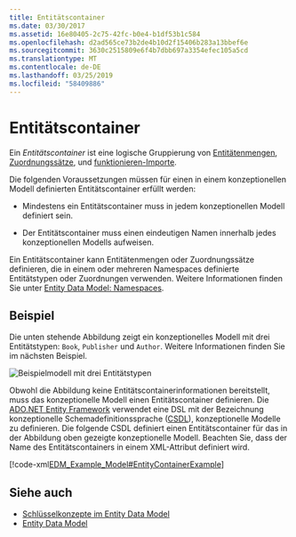 ```yaml
---
title: Entitätscontainer
ms.date: 03/30/2017
ms.assetid: 16e80405-2c75-42fc-b0e4-b1df53b1c584
ms.openlocfilehash: d2ad565ce73b2de4b10d2f15406b283a13bbef6e
ms.sourcegitcommit: 3630c2515809e6f4b7dbb697a3354efec105a5cd
ms.translationtype: MT
ms.contentlocale: de-DE
ms.lasthandoff: 03/25/2019
ms.locfileid: "58409886"
---
```

# <a name="entity-container"></a>Entitätscontainer
Ein *Entitätscontainer* ist eine logische Gruppierung von [Entitätenmengen](../../../../docs/framework/data/adonet/entity-set.md), [Zuordnungssätze](../../../../docs/framework/data/adonet/association-set.md), und [funktionieren-Importe](../../../../docs/framework/data/adonet/model-declared-function.md).  
  
 Die folgenden Voraussetzungen müssen für einen in einem konzeptionellen Modell definierten Entitätscontainer erfüllt werden:  
  
-   Mindestens ein Entitätscontainer muss in jedem konzeptionellen Modell definiert sein.  
  
-   Der Entitätscontainer muss einen eindeutigen Namen innerhalb jedes konzeptionellen Modells aufweisen.  
  
 Ein Entitätscontainer kann Entitätenmengen oder Zuordnungssätze definieren, die in einem oder mehreren Namespaces definierte Entitätstypen oder Zuordnungen verwenden. Weitere Informationen finden Sie unter [Entity Data Model: Namespaces](../../../../docs/framework/data/adonet/entity-data-model-namespaces.md).  
  
## <a name="example"></a>Beispiel  
 Die unten stehende Abbildung zeigt ein konzeptionelles Modell mit drei Entitätstypen: `Book`, `Publisher` und `Author`.  Weitere Informationen finden Sie im nächsten Beispiel.  
  
 ![Beispielmodell mit drei Entitätstypen](./media/entity-container/example-model-three-entity-types.gif)  
  
 Obwohl die Abbildung keine Entitätscontainerinformationen bereitstellt, muss das konzeptionelle Modell einen Entitätscontainer definieren. Die [ADO.NET Entity Framework](../../../../docs/framework/data/adonet/ef/index.md) verwendet eine DSL mit der Bezeichnung konzeptionelle Schemadefinitionssprache ([CSDL](../../../../docs/framework/data/adonet/ef/language-reference/csdl-specification.md)), konzeptionelle Modelle zu definieren. Die folgende CSDL definiert einen Entitätscontainer für das in der Abbildung oben gezeigte konzeptionelle Modell. Beachten Sie, dass der Name des Entitätscontainers in einem XML-Attribut definiert wird.  
  
 [!code-xml[EDM_Example_Model#EntityContainerExample](../../../../samples/snippets/xml/VS_Snippets_Data/edm_example_model/xml/books.edmx#entitycontainerexample)]  
  
## <a name="see-also"></a>Siehe auch
- [Schlüsselkonzepte im Entity Data Model](../../../../docs/framework/data/adonet/entity-data-model-key-concepts.md)
- [Entity Data Model](../../../../docs/framework/data/adonet/entity-data-model.md)
